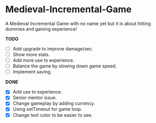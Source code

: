 # Medieval-Incremental-Game
A Medieval Incremental Game with no name yet but it is about hitting dummies and gaining experience!


**TODO**
- [ ] Add upgrade to improve damage/sec.
- [ ] Show more stats.
- [ ] Add more use to experience.
- [ ] Balance the game by slowing down game speed.
- [ ] Implement saving.

**DONE**
- [X] Add use to experience.
- [X] Senior mentor issue.
- [X] Change gameplay by adding currency.
- [X] Using setTimeout for game loop.
- [X] Change text color to be easier to see.
